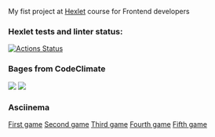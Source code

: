 My fist project at <a href='https://ru.hexlet.io/'>Hexlet</a> course for Frontend developers

### Hexlet tests and linter status:
[![Actions Status](https://github.com/SafAlyona/frontend-project-44/actions/workflows/hexlet-check.yml/badge.svg)](https://github.com/SafAlyona/frontend-project-44/actions)

### Bages from CodeClimate
<a href="https://codeclimate.com/github/SafAlyona/frontend-project-44/maintainability"><img src="https://api.codeclimate.com/v1/badges/fb83d38a0c1de4129309/maintainability" /></a>
<a href="https://codeclimate.com/github/SafAlyona/frontend-project-44/test_coverage"><img src="https://api.codeclimate.com/v1/badges/fb83d38a0c1de4129309/test_coverage" /></a>

### Asciinema
<a href='https://asciinema.org/a/rb5STaIcyhNl1PdMhZDPoMLwe'>First game</a>
<a href='https://asciinema.org/a/eS8Rghr1WfPiFW53f3v5GLTgK'>Second game</a>
<a href='https://asciinema.org/a/oz8TaECqG9eXeFZlPu7zTH1LC'>Third game</a>
<a href='https://asciinema.org/a/fjOfsB0G4X4RprcBefh6ZVkzv'>Fourth game</a>
<a href='https://asciinema.org/a/uQoCZn9BN6XeFP784fLC66zLh'>Fifth game</a>